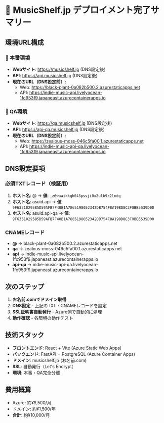 # 🎵 MusicShelf.jp デプロイメント完了サマリー

## 環境URL構成

### 🌟 本番環境
- **Webサイト**: https://musicshelf.jp (DNS設定後)
- **API**: https://api.musicshelf.jp (DNS設定後)
- **現在のURL（DNS設定前）**: 
  - Web: https://black-plant-0a082b500.2.azurestaticapps.net
  - API: https://indie-music-api.livelyocean-1fc953f9.japaneast.azurecontainerapps.io

### 🧪 QA環境
- **Webサイト**: https://qa.musicshelf.jp (DNS設定後)
- **API**: https://api-qa.musicshelf.jp (DNS設定後)
- **現在のURL（DNS設定前）**:
  - Web: https://zealous-moss-046c5fa00.1.azurestaticapps.net
  - API: https://indie-music-api-qa.livelyocean-1fc953f9.japaneast.azurecontainerapps.io

## DNS設定要項

### 必須TXTレコード（検証用）
1. **ホスト名**: @ → **値**: `_z6waaikkqh043pssji0x2ulb9r2lndq`
2. **ホスト名**: asuid.api → **値**: `9F6331029585D59AFB7F40B1A7865198052342DB754F8A198D8C3F0BB5539D00`
3. **ホスト名**: asuid.api-qa → **値**: `9F6331029585D59AFB7F40B1A7865198052342DB754F8A198D8C3F0BB5539D00`

### CNAMEレコード
- **@** → black-plant-0a082b500.2.azurestaticapps.net
- **qa** → zealous-moss-046c5fa00.1.azurestaticapps.net  
- **api** → indie-music-api.livelyocean-1fc953f9.japaneast.azurecontainerapps.io
- **api-qa** → indie-music-api-qa.livelyocean-1fc953f9.japaneast.azurecontainerapps.io

## 次のステップ

1. **お名前.comでドメイン取得**
2. **DNS設定** - 上記のTXT・CNAMEレコードを設定
3. **SSL証明書自動発行** - Azure側で自動的に処理
4. **動作確認** - 各環境の動作テスト

## 技術スタック

- **フロントエンド**: React + Vite (Azure Static Web Apps)
- **バックエンド**: FastAPI + PostgreSQL (Azure Container Apps)
- **ドメイン**: musicshelf.jp (お名前.com)
- **SSL**: 自動発行（Let's Encrypt）
- **環境**: 本番・QA完全分離

## 費用概算
- Azure: 約¥9,500/月
- ドメイン: 約¥1,500/年
- **合計**: 約¥10,000/月
